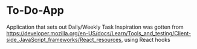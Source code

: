 # To-Do-App
Application  that sets out Daily/Weekly Task
Inspiration was gotten from https://developer.mozilla.org/en-US/docs/Learn/Tools_and_testing/Client-side_JavaScript_frameworks/React_resources, using React hooks


